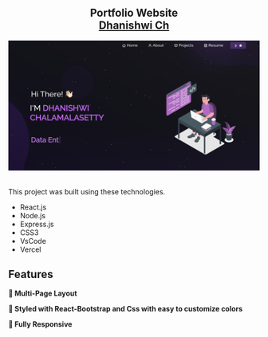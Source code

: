 <h2 align="center">
  Portfolio Website <br/>
  <a href="https://portfolio-amfq8kslb-dhanishwichs-projects.vercel.app/" target="_blank">Dhanishwi Ch</a>
</h2>
<div align="center">
  <img alt="Demo" src="./Images/readme-img1.png" />
</div>

<br/>



This project was built using these technologies.

- React.js
- Node.js
- Express.js
- CSS3
- VsCode
- Vercel

## Features

**📖 Multi-Page Layout**

**🎨 Styled with React-Bootstrap and Css with easy to customize colors**

**📱 Fully Responsive**




